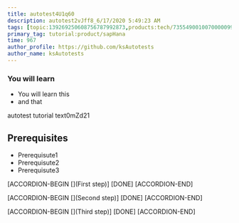 ```yaml
---
title: autotest4U1q60
description: autotest2vJff8_6/17/2020 5:49:23 AM
tags: [topic:139269250608756787992873,products:tech/73554900100700000996,tutorial:experience/advanced]
primary_tag: tutorial:product/sapHana
time: 967
author_profile: https://github.com/ksAutotests
author_name: ksAutotests
---
```

### You will learn
- You will learn this
- and that

autotest tutorial text0mZd21

## Prerequisites
- Prerequisute1
- Prerequisute2
- Prerequisute3

[ACCORDION-BEGIN [](First step)]
[DONE]
[ACCORDION-END]

[ACCORDION-BEGIN [](Second step)]
[DONE]
[ACCORDION-END]

[ACCORDION-BEGIN [](Third step)]
[DONE]
[ACCORDION-END]

